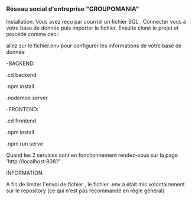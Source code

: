 ### Réseau social d'entreprise "GROUPOMANIA"

Installation:
Vous avez reçu par courriel un fichier SQL . Connecter vous à votre base de donnée puis importer le fichier.
 Ensuite cloné le projet  et procédé comme ceci:
 
allez sur le fichier.env pour configurer les informations de votre  base de donnée

-BACKEND:

.cd backend

.npm install 

.nodemon server

-FRONTEND:

.cd frontend

.npm install

.npm run serve

Quand les 2 services sont en fonctionnement rendez-vous sur la page 'http://localhost:8081"

INFORMATION:

A fin de limiter  l'envoi de fichier , le fichier .env à était mis volontairement sur le repository (ce qui n'est pas recommandé en règle général)
